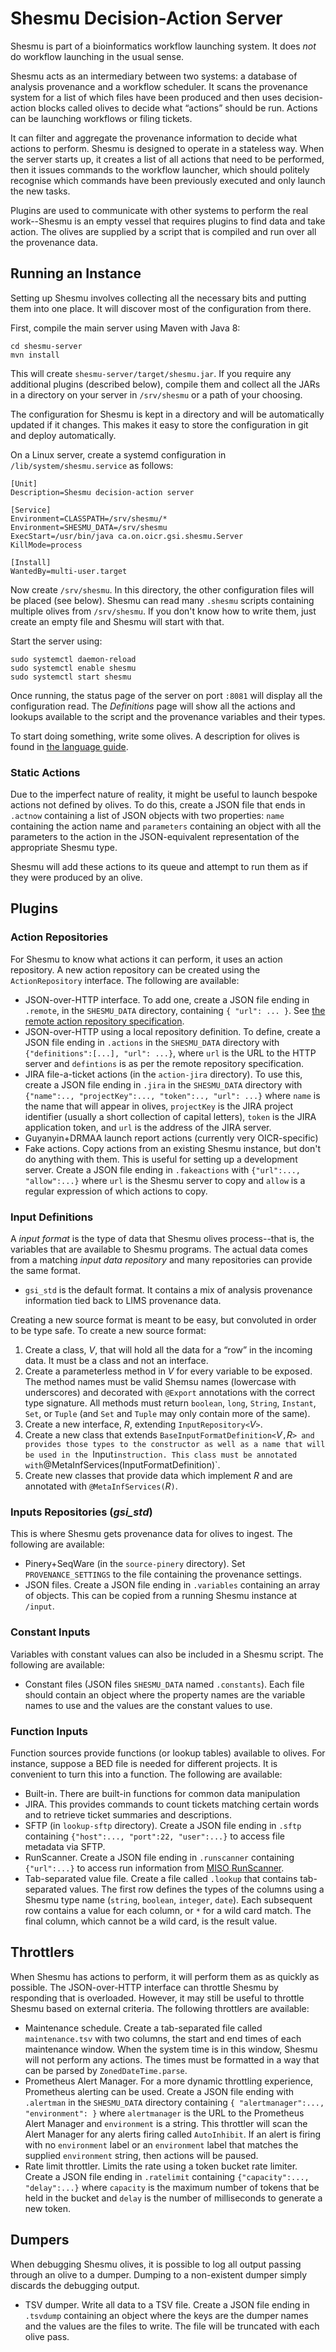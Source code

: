 # Shesmu Decision-Action Server
Shesmu is part of a bioinformatics workflow launching system. It does _not_ do
workflow launching in the usual sense.

Shesmu acts as an intermediary between two systems: a database of analysis
provenance and a workflow scheduler. It scans the provenance system for a list
of which files have been produced and then uses decision-action blocks called
olives to decide what “actions” should be run. Actions can be launching
workflows or  filing tickets.

It can filter and aggregate the provenance information to decide what actions
to perform. Shesmu is designed to operate in a stateless way. When the server
starts up, it creates a list of all actions that need to be performed, then it
issues commands to the workflow launcher, which should politely recognise which
commands have been previously executed and only launch the new tasks.

Plugins are used to communicate with other systems to perform the real
work--Shesmu is an empty vessel that requires plugins to find data and take
action. The olives are supplied by a script that is compiled and run over all
the provenance data.

## Running an Instance

Setting up Shesmu involves collecting all the necessary bits and putting them
into one place. It will discover most of the configuration from there.

First, compile the main server using Maven with Java 8:

    cd shesmu-server
    mvn install

This will create `shesmu-server/target/shesmu.jar`. If you require any
additional plugins (described below), compile them and collect all the JARs in
a directory on your server in `/srv/shesmu` or a path of your choosing.

The configuration for Shesmu is kept in a directory and will be automatically
updated if it changes. This makes it easy to store the configuration in git and
deploy automatically.

On a Linux server, create a systemd configuration in `/lib/system/shesmu.service` as follows:

    [Unit]
    Description=Shesmu decision-action server

    [Service]
    Environment=CLASSPATH=/srv/shesmu/*
    Environment=SHESMU_DATA=/srv/shesmu
    ExecStart=/usr/bin/java ca.on.oicr.gsi.shesmu.Server
    KillMode=process

    [Install]
    WantedBy=multi-user.target

Now create `/srv/shesmu`. In this directory, the other configuration files will
be placed (see below). Shesmu can read many `.shesmu` scripts containing
multiple olives from `/srv/shesmu`. If you don't know how to write them, just
create an empty file and Shesmu will start with that.

Start the server using:

    sudo systemctl daemon-reload
    sudo systemctl enable shesmu
    sudo systemctl start shesmu

Once running, the status page of the server on port `:8081` will display all
the configuration read. The _Definitions_ page will show all the actions and
lookups available to the script and the provenance variables and their types.

To start doing something, write some olives. A description for olives is found
in [the language guide](language.md).

### Static Actions
Due to the imperfect nature of reality, it might be useful to launch bespoke
actions not defined by olives. To do this, create a JSON file that ends in
`.actnow` containing a list of JSON objects with two properties: `name`
containing the action name and `parameters` containing an object with all the
parameters to the action in the JSON-equivalent representation of the
appropriate Shesmu type.

Shesmu will add these actions to its queue and attempt to run them as if they
were produced by an olive.

## Plugins
### Action Repositories
For Shesmu to know what actions it can perform, it uses an action repository. A
new action repository can be created using the `ActionRepository` interface.
The following are available:

- JSON-over-HTTP interface. To add one, create a JSON file ending in `.remote`,
  in the `SHESMU_DATA` directory, containing `{ "url": ... }`. See
  [the remote action repository specification](api.md).
- JSON-over-HTTP using a local repository definition. To define, create a JSON
  file ending in `.actions` in the `SHESMU_DATA` directory with
  `{"definitions":[...], "url": ...}`, where `url` is the URL to the HTTP
  server and `defintions` is as per the remote repository specification.
- JIRA file-a-ticket actions (in the `action-jira` directory). To use this,
  create a JSON file ending in `.jira` in the `SHESMU_DATA` directory with
  `{"name":.., "projectKey":..., "token":.., "url": ...}` where `name` is the
  name that will appear in olives, `projectKey` is the JIRA project identifier
  (usually a short collection of capital letters), `token` is the JIRA
  application token, and `url` is the address of the JIRA server.
- Guyanyin+DRMAA launch report actions (currently very OICR-specific)
- Fake actions. Copy actions from an existing Shesmu instance, but don't do
  anything with them. This is useful for setting up a development server.
  Create a JSON file ending in `.fakeactions` with
  `{"url":..., "allow":...}` where `url` is the Shesmu server to copy and
  `allow` is a regular expression of which actions to copy.

### Input Definitions
A _input format_ is the type of data that Shesmu olives process--that is, the
variables that are available to Shesmu programs. The actual data comes from a
matching _input data repository_ and many repositories can provide the same format.

- `gsi_std` is the default format. It contains a mix of analysis provenance
  information tied back to LIMS provenance data.

Creating a new source format is meant to be easy, but convoluted in order to be
type safe. To create a new source format:

1. Create a class, _V_, that will hold all the data for a “row” in the incoming
data. It must be a class and not an interface.
1. Create a parameterless method in _V_ for every variable to be exposed. The
method names must be valid Shemsu names (lowercase with underscores) and
decorated with `@Export` annotations with the correct type signature. All
methods must return `boolean`, `long`, `String`, `Instant`, `Set`, or `Tuple`
(and `Set` and `Tuple` may only contain more of the same).
1. Create a new interface, _R_, extending `InputRepository<`_V_`>`.
1. Create a new class that extends `BaseInputFormatDefinition<`_V_`,`_R_`> and
provides those types to the constructor as well as a name that will be used in
the `Input` instruction. This class must be annotated with
`@MetaInfServices(InputFormatDefinition)`.
1. Create new classes that provide data which implement _R_ and are annotated
with `@MetaInfServices(`_R_`)`.

### Inputs Repositories (_gsi_std_)
This is where Shesmu gets provenance data for olives to ingest. The following
are available:

- Pinery+SeqWare (in the `source-pinery` directory). Set `PROVENANCE_SETTINGS`
  to the file containing the provenance settings.
- JSON files. Create a JSON file ending in `.variables` containing an array of
  objects. This can be copied from a running Shesmu instance at `/input`.

### Constant Inputs
Variables with constant values can also be included in a Shesmu script. The
following are available:

 - Constant files (JSON files `SHESMU_DATA` named `.constants`). Each file
   should contain an object where the property names are the variable names to
   use and the values are the constant values to use.

### Function Inputs
Function sources provide functions (or lookup tables) available to olives. For
instance, suppose a BED file is needed for different projects. It is convenient
to turn this into a function. The following are available:

- Built-in. There are built-in functions for common data manipulation
- JIRA. This provides commands to count tickets matching certain words and to
  retrieve ticket summaries and descriptions.
- SFTP (in `lookup-sftp` directory). Create a JSON file ending in `.sftp`
  containing `{"host":..., "port":22, "user":...}` to access file metadata via SFTP.
- RunScanner. Create a JSON file ending in `.runscanner` containing
  `{"url":...}` to access run information from [MISO RunScanner](http://github.com/TGAC/miso-lims).
- Tab-separated value file. Create a file called `.lookup` that contains
  tab-separated values. The first row defines the types of the columns using a
  Shesmu type name (`string`, `boolean`, `integer`, `date`). Each subsequent
  row contains a value for each column, or `*` for a wild card match. The final
  column, which cannot be a wild card, is the result value.

## Throttlers
When Shesmu has actions to perform, it will perform them as as quickly as
possible. The JSON-over-HTTP interface can throttle Shesmu by responding that
is overloaded. However, it may still be useful to throttle Shesmu based on
external criteria. The following throttlers are available:

- Maintenance schedule. Create a tab-separated file called `maintenance.tsv`
  with two columns, the start and end times of each maintenance window. When
  the system time is in this window, Shesmu will not perform any actions. The
  times must be formatted in a way that can be parsed by `ZonedDateTime.parse`.
- Prometheus Alert Manager. For a more dynamic throttling experience,
  Prometheus alerting can be used. Create a JSON file ending with `.alertman`
  in the `SHESMU_DATA` directory containing `{ "alertmanager":..., "environment": }`
  where `alertmanager` is the URL to the Prometheus Alert Manager and `environment`
  is a string. This throttler will scan the Alert Manager for any alerts firing
  called `AutoInhibit`. If an alert is firing with no `environment` label or an
  `environment` label that matches the supplied `environment` string, then
  actions will be paused.
- Rate limit throttler. Limits the rate using a token bucket rate limiter.
  Create a JSON file ending in `.ratelimit` containing `{"capacity":..., "delay":...}`
  where `capacity` is the maximum number of tokens that be held in the bucket
  and `delay` is the number of milliseconds to generate a new token.

## Dumpers
When debugging Shesmu olives, it is possible to log all output passing through
an olive to a dumper. Dumping to a non-existent dumper simply discards the
debugging output.

- TSV dumper. Write all data to a TSV file. Create a JSON file ending in
  `.tsvdump` containing an object where the keys are the dumper names and the
  values are the files to write. The file will be truncated with each olive pass.
